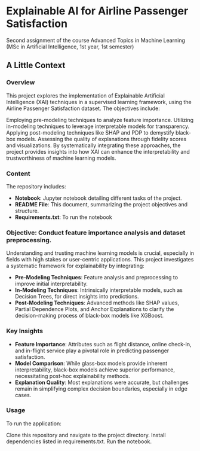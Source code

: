 # Explainable AI for Airline Passenger Satisfaction
Second assignment of the course Advanced Topics in Machine Learning (MSc in Artificial Intelligence, 1st year, 1st semester)

## A Little Context
### Overview
This project explores the implementation of Explainable Artificial Intelligence (XAI) techniques in a supervised learning framework, using the Airline Passenger Satisfaction dataset. The objectives include:

Employing pre-modeling techniques to analyze feature importance.
Utilizing in-modeling techniques to leverage interpretable models for transparency.
Applying post-modeling techniques like SHAP and PDP to demystify black-box models.
Assessing the quality of explanations through fidelity scores and visualizations.
By systematically integrating these approaches, the project provides insights into how XAI can enhance the interpretability and trustworthiness of machine learning models.

### Content
The repository includes:

- **Notebook**: Jupyter notebook detailing different tasks of the project.
- **README File**: This document, summarizing the project objectives and structure.
- **Requirements.txt**: To run the notebook

### Objective: Conduct feature importance analysis and dataset preprocessing.

Understanding and trusting machine learning models is crucial, especially in fields with high stakes or user-centric applications. This project investigates a systematic framework for explainability by integrating:

- **Pre-Modeling Techniques**: Feature analysis and preprocessing to improve initial interpretability.
- **In-Modeling Techniques**: Intrinsically interpretable models, such as Decision Trees, for direct insights into predictions.
- **Post-Modeling Techniques**: Advanced methods like SHAP values, Partial Dependence Plots, and Anchor Explanations to clarify the decision-making process of black-box models like XGBoost.

### Key Insights

- **Feature Importance**: Attributes such as flight distance, online check-in, and in-flight service play a pivotal role in predicting passenger satisfaction.
- **Model Comparison**: While glass-box models provide inherent interpretability, black-box models achieve superior performance, necessitating post-hoc explainability methods.
- **Explanation Quality**: Most explanations were accurate, but challenges remain in simplifying complex decision boundaries, especially in edge cases.

### Usage
To run the application:

Clone this repository and navigate to the project directory.
Install dependencies listed in requirements.txt.
Run the notebook.

